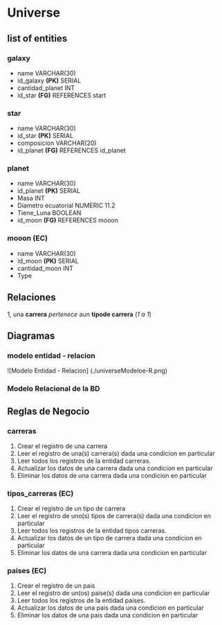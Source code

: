 # Universe

## list of entities

### galaxy

- name VARCHAR(30)
- id_galaxy **(PK)** SERIAL
- cantidad_planet INT
- id_star **(FG)** REFERENCES start

### star

- name VARCHAR(30)
- id_star **(PK)** SERIAL
- composicion VARCHAR(20)
- id_planet **(FG)** REFERENCES id_planet

### planet

- name VARCHAR(30)
- id_planet **(PK)** SERIAL
- Masa INT
- Diametro ecuatorial NUMERIC 11.2
- Tiene_Luna BOOLEAN
- id_moon **(FG)** REFERENCES mooon

### mooon **(EC)**

- name VARCHAR(30)
- id_moon **(PK)** SERIAL
- cantidad_moon INT
- Type

## Relaciones

1, una **carrera** _pertenece_ aun **tipode carrera** (_1 a 1_)

## Diagramas

### modelo entidad - relacion

![Modelo Entidad - Relacion] (./universeModeloe-R.png)

### Modelo Relacional de la BD

## Reglas de Negocio

### carreras

1. Crear el registro de una carrera
2. Leer el registro de una(s) carrera(s) dada una condicion en particular
3. Leer todos los registros de la entidad carreras.
4. Actualizar los datos de una carrera dada una condicion en particular
5. Eliminar los datos de una carrera dada una condicion en particular

### tipos_carreras **(EC)**

1. Crear el registro de un tipo de carrera
2. Leer el registro de uno(s) tipos de carrera(s) dada una condicion en particular
3. Leer todos los registros de la entidad tipos carreras.
4. Actualizar los datos de un tipo de carrera dada una condicion en particular
5. Eliminar los datos de una carrera dada una condicion en particular

### paises **(EC)**

1. Crear el registro de un pais
2. Leer el registro de un(os) paise(s) dada una condicion en particular
3. Leer todos los registros de la entidad paises.
4. Actualizar los datos de una pais dada una condicion en particular
5. Eliminar los datos de una pais dada una condicion en particular
